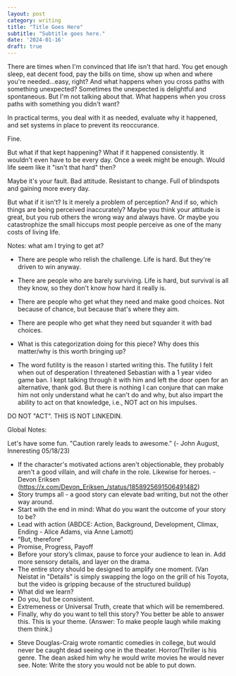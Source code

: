 ```yaml
---
layout: post
category: writing
title: "Title Goes Here"
subtitle: "Subtitle goes here."
date: '2024-01-16'
draft: true
---
```


There are times when I'm convinced that life isn't that hard. You get enough sleep, eat decent food, pay the bills on time, show up when and where you're needed...easy, right? And what happens when you cross paths with something unexpected? Sometimes the unexpected is delightful and spontaneous. But I'm not talking about that. What happens when you cross paths with something you didn't want?

In practical terms, you deal with it as needed, evaluate why it happened, and set systems in place to prevent its reoccurance.

Fine.

But what if that kept happening? What if it happened consistently. It wouldn't even have to be every day. Once a week might be enough. Would life seem like it "isn't that hard" then?

Maybe it's your fault. Bad attitude. Resistant to change. Full of blindspots and gaining more every day.

But what if it isn't? Is it merely a problem of perception? And if so, which things are being perceived inaccurately? Maybe you think your attitude is great, but you rub others the wrong way and always have. Or maybe you catastrophize the small hiccups most people perceive as one of the many costs of living life.

Notes: what am I trying to get at? 
- There are people who relish the challenge. Life is hard. But they're driven to win anyway.
- There are people who are barely surviving. Life is hard, but survival is all they know, so they don't know how hard it really is.
- There are people who get what they need and make good choices. Not because of chance, but because that's where they aim.
- There are people who get what they need but squander it with bad choices. 

- What is this categorization doing for this piece? Why does this matter/why is this worth bringing up?
- The word futility is the reason I started writing this. The futility I felt when out of desperation I threatened Sebastian with a 1 year video game ban. I kept talking through it with him and left the door open for an alternative, thank god. But there is nothing I can conjure that can make him not only understand what he can't do and why, but also impart the ability to act on that knowledge, i.e., NOT act on his impulses.

DO NOT "ACT". THIS IS NOT LINKEDIN.

Global Notes:

Let's have some fun. "Caution rarely leads to awesome." (- John August, Inneresting 05/18/23)

- If the character's motivated actions aren't objectionable, they probably aren't a good villain, and will chafe in the role. Likewise for heroes. -Devon Eriksen (https://x.com/Devon_Eriksen_/status/1858925691506491482)
- Story trumps all - a good story can elevate bad writing, but not the other way around.
- Start with the end in mind: What do you want the outcome of your story to be?
- Lead with action (ABDCE: Action, Background, Development, Climax, Ending - Alice Adams, via Anne Lamott)
- “But, therefore”
- Promise, Progress, Payoff
- Before your story’s climax, pause to force your audience to lean in. Add more sensory details, and layer on the drama.
- The entire story should be designed to amplify one moment. (Van Neistat in "Details" is simply swapping the logo on the grill of his Toyota, but the video is gripping because of the structured buildup)
- What did we learn?
- Do you, but be consistent.
- Extremeness or Universal Truth, create that which will be remembered.
- Finally, why do you want to tell this story? You better be able to answer this. This is your theme. (Answer: To make people laugh while making them think.)

<!-- Candidate note -->
- Steve Douglas-Craig wrote romantic comedies in college, but would never be caught dead seeing one in the theater. Horror/Thriller is his genre. The dean asked him why he would write movies he would never see. Note: Write the story you would not be able to put down.